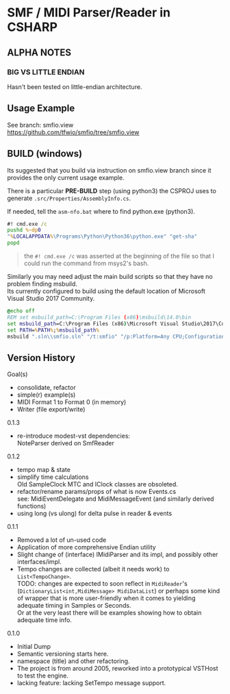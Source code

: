 
SMF / MIDI Parser/Reader in CSHARP
=========================================

[SMF]: https://www.midi.org/specifications/item/the-midi-1-0-specification

ALPHA NOTES
----------------

### BIG VS LITTLE ENDIAN

Hasn't been tested on little-endian architecture.

Usage Example
------

See branch: smfio.view  
https://github.com/tfwio/smfio/tree/smfio.view

BUILD (windows)
------------------

Its suggested that you build via instruction on smfio.view branch
since it provides the only current usage example.  

There is a particular **PRE-BUILD** step (using python3)
the CSPROJ uses to generate `.src/Properties/AssemblyInfo.cs`.

If needed, tell the `asm-nfo.bat` where to find python.exe (python3).

```cmd
#! cmd.exe /c
pushd %~dp0
"%LOCALAPPDATA%\Programs\Python\Python36\python.exe" "get-sha"
popd
```

> the `#! cmd.exe /c` was asserted at the beginning of the file
  so that I could run the command from msys2's bash.

Similarly you may need adjust the main build scripts so that
they have no problem finding msbuild.  
Its currently configured to build using the default location
of Microsoft Visual Studio 2017 Community.

```cmd
@echo off
REM set msbuild_path=C:\Program Files (x86)\msbuild\14.0\bin
set msbuild_path=C:\Program Files (x86)\Microsoft Visual Studio\2017\Community\MSBuild\15.0\Bin
set PATH=%PATH%;%msbuild_path%
msbuild ".sln\\smfio.sln" "/t:smfio" "/p:Platform=Any CPU;Configuration=Debug"
```

Version History
------------------

Goal(s)

- consolidate, refactor
- simple(r) example(s)
- MIDI Format 1 to Format 0 (in memory)
- Writer (file export/write)

0.1.3

- re-introduce modest-vst dependencies:  
  NoteParser derived on SmfReader

0.1.2

- tempo map & state
- simplify time calculations  
  Old SampleClock MTC and IClock classes are obsoleted.
- refactor/rename params/props of what is now Events.cs  
  see: MidiEventDelegate and MidiMessageEvent (and similarly derived functions)
- using long (vs ulong) for delta pulse in reader & events

0.1.1

- Removed a lot of un-used code
- Application of more comprehensive Endian utility
- Slight change of (interface) IMidiParser and its impl,
  and possibly other interfaces/impl.
- Tempo changes are collected (albeit it needs work)
  to `List<TempoChange>`.  
  TODO: changes are expected to soon reflect in `MidiReader`'s
  (`DictionaryList<int,MidiMessage> MidiDataList`)
  or perhaps some kind of wrapper that is more
  user-friendly when it comes to yielding adequate
  timing in Samples or Seconds.  
  Or at the very least there will be examples
  showing how to obtain adequate time info.

0.1.0

- Initial Dump
- Semantic versioning starts here.
- namespace (title) and other refactoring.
- The project is from around 2005, reworked
  into a prototypical VSTHost to test the engine.
- lacking feature: lacking SetTempo message support.
